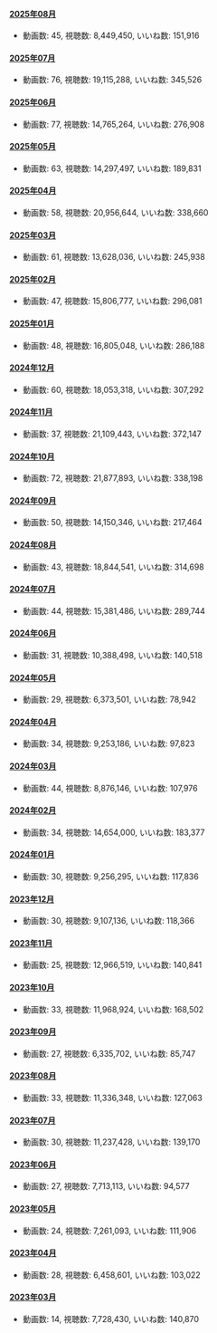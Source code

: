 #### [2025年08月](videos/202508 "wikilink")

-   動画数: 45, 視聴数: 8,449,450, いいね数: 151,916

#### [2025年07月](videos/202507 "wikilink")

-   動画数: 76, 視聴数: 19,115,288, いいね数: 345,526

#### [2025年06月](videos/202506 "wikilink")

-   動画数: 77, 視聴数: 14,765,264, いいね数: 276,908

#### [2025年05月](videos/202505 "wikilink")

-   動画数: 63, 視聴数: 14,297,497, いいね数: 189,831

#### [2025年04月](videos/202504 "wikilink")

-   動画数: 58, 視聴数: 20,956,644, いいね数: 338,660

#### [2025年03月](videos/202503 "wikilink")

-   動画数: 61, 視聴数: 13,628,036, いいね数: 245,938

#### [2025年02月](videos/202502 "wikilink")

-   動画数: 47, 視聴数: 15,806,777, いいね数: 296,081

#### [2025年01月](videos/202501 "wikilink")

-   動画数: 48, 視聴数: 16,805,048, いいね数: 286,188

#### [2024年12月](videos/202412 "wikilink")

-   動画数: 60, 視聴数: 18,053,318, いいね数: 307,292

#### [2024年11月](videos/202411 "wikilink")

-   動画数: 37, 視聴数: 21,109,443, いいね数: 372,147

#### [2024年10月](videos/202410 "wikilink")

-   動画数: 72, 視聴数: 21,877,893, いいね数: 338,198

#### [2024年09月](videos/202409 "wikilink")

-   動画数: 50, 視聴数: 14,150,346, いいね数: 217,464

#### [2024年08月](videos/202408 "wikilink")

-   動画数: 43, 視聴数: 18,844,541, いいね数: 314,698

#### [2024年07月](videos/202407 "wikilink")

-   動画数: 44, 視聴数: 15,381,486, いいね数: 289,744

#### [2024年06月](videos/202406 "wikilink")

-   動画数: 31, 視聴数: 10,388,498, いいね数: 140,518

#### [2024年05月](videos/202405 "wikilink")

-   動画数: 29, 視聴数: 6,373,501, いいね数: 78,942

#### [2024年04月](videos/202404 "wikilink")

-   動画数: 34, 視聴数: 9,253,186, いいね数: 97,823

#### [2024年03月](videos/202403 "wikilink")

-   動画数: 44, 視聴数: 8,876,146, いいね数: 107,976

#### [2024年02月](videos/202402 "wikilink")

-   動画数: 34, 視聴数: 14,654,000, いいね数: 183,377

#### [2024年01月](videos/202401 "wikilink")

-   動画数: 30, 視聴数: 9,256,295, いいね数: 117,836

#### [2023年12月](videos/202312 "wikilink")

-   動画数: 30, 視聴数: 9,107,136, いいね数: 118,366

#### [2023年11月](videos/202311 "wikilink")

-   動画数: 25, 視聴数: 12,966,519, いいね数: 140,841

#### [2023年10月](videos/202310 "wikilink")

-   動画数: 33, 視聴数: 11,968,924, いいね数: 168,502

#### [2023年09月](videos/202309 "wikilink")

-   動画数: 27, 視聴数: 6,335,702, いいね数: 85,747

#### [2023年08月](videos/202308 "wikilink")

-   動画数: 33, 視聴数: 11,336,348, いいね数: 127,063

#### [2023年07月](videos/202307 "wikilink")

-   動画数: 30, 視聴数: 11,237,428, いいね数: 139,170

#### [2023年06月](videos/202306 "wikilink")

-   動画数: 27, 視聴数: 7,713,113, いいね数: 94,577

#### [2023年05月](videos/202305 "wikilink")

-   動画数: 24, 視聴数: 7,261,093, いいね数: 111,906

#### [2023年04月](videos/202304 "wikilink")

-   動画数: 28, 視聴数: 6,458,601, いいね数: 103,022

#### [2023年03月](videos/202303 "wikilink")

-   動画数: 14, 視聴数: 7,728,430, いいね数: 140,870

